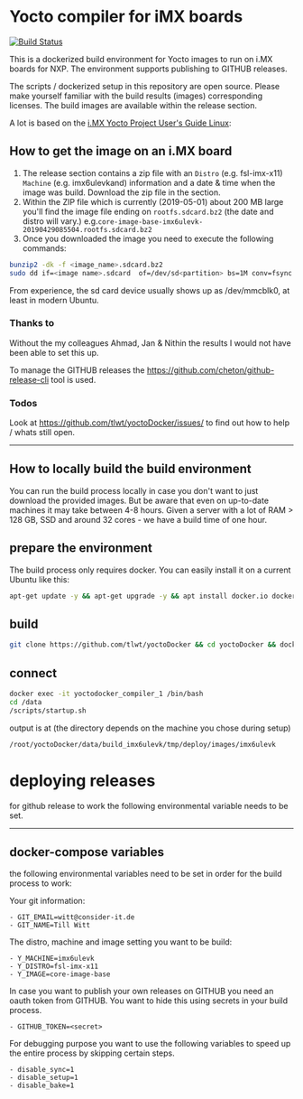 # Yocto compiler for iMX boards

[![Build Status](https://cloud.drone.io/api/badges/tlwt/yoctoDocker/status.svg)](https://cloud.drone.io/tlwt/yoctoDocker)


This is a dockerized build environment for Yocto images to run on i.MX boards for NXP. The environment supports publishing to GITHUB releases.

The scripts / dockerized setup in this repository are open source. Please make yourself familiar with the build results (images) corresponding licenses. The build images are available within the release section.

A lot is based on the [i.MX Yocto Project User's Guide Linux](https://www.nxp.com/docs/en/user-guide/i.MX_Yocto_Project_User's_Guide_Linux.pdf):


## How to get the image on an i.MX board
1. The release section contains a zip file with an `Distro` (e.g. fsl-imx-x11)
 `Machine` (e.g. imx6ulevkand) information and a date & time when the image was build. Download the zip file in the section.
2. Within the ZIP file which is currently (2019-05-01) about 200 MB large you'll find the image file ending on `rootfs.sdcard.bz2` (the date and distro will vary.) e.g.```core-image-base-imx6ulevk-20190429085504.rootfs.sdcard.bz2```
3. Once you downloaded the image you need to execute the following commands:
```bash
bunzip2 -dk -f <image_name>.sdcard.bz2
sudo dd if=<image name>.sdcard  of=/dev/sd<partition> bs=1M conv=fsync
```

From experience, the sd card device usually shows up as /dev/mmcblk0, at least
in modern Ubuntu.

### Thanks to
Without the my colleagues Ahmad, Jan & Nithin the results I would not have been able to set this up.

To manage the GITHUB releases the https://github.com/cheton/github-release-cli tool is used.

### Todos
Look at https://github.com/tlwt/yoctoDocker/issues/ to find out how to help / whats still open.


-----

## How to locally build the build environment
You can run the build process locally in case you don't want to just download the provided images. But be aware that even on up-to-date machines it may take between 4-8 hours. Given a server with a lot of RAM > 128 GB, SSD and around 32 cores - we have a build time of one hour.




## prepare the environment
The build process only requires docker. You can easily install it on a current Ubuntu like this:

```bash
apt-get update -y && apt-get upgrade -y && apt install docker.io docker-compose -y
```

## build
```bash
git clone https://github.com/tlwt/yoctoDocker && cd yoctoDocker && docker-compose up
```

## connect
```bash
docker exec -it yoctodocker_compiler_1 /bin/bash
cd /data
/scripts/startup.sh
```


output is at (the directory depends on the machine you chose during setup)

```bash
/root/yoctoDocker/data/build_imx6ulevk/tmp/deploy/images/imx6ulevk
```

# deploying releases
for github release to work the following environmental variable needs to be set.

---
## docker-compose variables

the following environmental variables need to be set in order for the build process to work:

Your git information:
```
- GIT_EMAIL=witt@consider-it.de
- GIT_NAME=Till Witt
```

The distro, machine and image setting you want to be build:

```
- Y_MACHINE=imx6ulevk
- Y_DISTRO=fsl-imx-x11
- Y_IMAGE=core-image-base
```

In case you want to publish your own releases on GITHUB you need an oauth token from GITHUB. You want to hide this using secrets in your build process.
```
- GITHUB_TOKEN=<secret>
```

For debugging purpose you want to use the following variables to speed up the entire process by skipping certain steps.

```
- disable_sync=1
- disable_setup=1
- disable_bake=1
```

